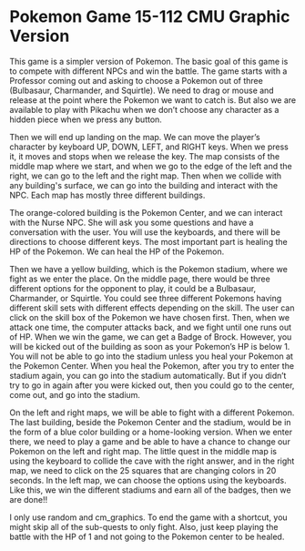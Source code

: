 # Pokemon Game 15-112 CMU Graphic Version

This game is a simpler version of Pokemon. The basic goal of this game is to compete with different NPCs and win the battle. The game starts with a Professor coming out and asking to choose a Pokemon out of three (Bulbasaur, Charmander, and Squirtle). We need to drag or mouse and release at the point where the Pokemon we want to catch is. But also we are available to play with Pikachu when we don’t choose any character as a hidden piece when we press any button.

Then we will end up landing on the map. We can move the player’s character by keyboard UP, DOWN, LEFT, and RIGHT keys. When we press it, it moves and stops when we release the key. The map consists of the middle map where we start, and when we go to the edge of the left and the right, we can go to the left and the right map. Then when we collide with any building's surface, we can go into the building and interact with the NPC. Each map has mostly three different buildings. 

The orange-colored building is the Pokemon Center, and we can interact with the Nurse NPC. She will ask you some questions and have a conversation with the user. You will use the keyboards, and there will be directions to choose different keys. The most important part is healing the HP of the Pokemon. We can heal the HP of the Pokemon.

Then we have a yellow building, which is the Pokemon stadium, where we fight as we enter the place. On the middle page, there would be three different options for the opponent to play, it could be a Bulbasaur, Charmander, or Squirtle. You could see three different Pokemons having different skill sets with different effects depending on the skill. The user can click on the skill box of the Pokemon we have chosen first. Then, when we attack one time, the computer attacks back, and we fight until one runs out of HP. When we win the game, we can get a Badge of Brock. However, you will be kicked out of the building as soon as your Pokemon’s HP is below 1. You will not be able to go into the stadium unless you heal your Pokemon at the Pokemon Center. When you heal the Pokemon, after you try to enter the stadium again, you can go into the stadium automatically. But if you didn’t try to go in again after you were kicked out, then you could go to the center, come out, and go into the stadium.

On the left and right maps, we will be able to fight with a different Pokemon. The last building, beside the Pokemon Center and the stadium, would be in the form of a blue color building or a home-looking version. When we enter there, we need to play a game and be able to have a chance to change our Pokemon on the left and right map. The little quest in the middle map is using the keyboard to collide the cave with the right answer, and in the right map, we need to click on the 25 squares that are changing colors in 20 seconds. In the left map, we can choose the options using the keyboards. Like this, we win the different stadiums and earn all of the badges, then we are done!!

I only use random and cm_graphics. To end the game with a shortcut, you might skip all of the sub-quests to only fight. Also, just keep playing the battle with the HP of 1 and not going to the Pokemon center to be healed.
